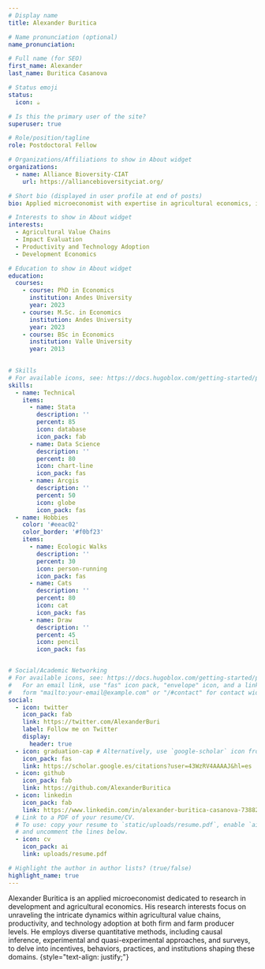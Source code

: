 ```yaml
---
# Display name
title: Alexander Buritica

# Name pronunciation (optional)
name_pronunciation: 

# Full name (for SEO)
first_name: Alexander
last_name: Buritica Casanova

# Status emoji
status:
  icon: ☕️

# Is this the primary user of the site?
superuser: true

# Role/position/tagline
role: Postdoctoral Fellow

# Organizations/Affiliations to show in About widget
organizations:
  - name: Alliance Bioversity-CIAT
    url: https://alliancebioversityciat.org/

# Short bio (displayed in user profile at end of posts)
bio: Applied microeconomist with expertise in agricultural economics, impact evaluation, and development economics, specializing in causal inference and policy analysis.

# Interests to show in About widget
interests:
  - Agricultural Value Chains
  - Impact Evaluation
  - Productivity and Technology Adoption
  - Development Economics

# Education to show in About widget
education:
  courses:
    - course: PhD in Economics
      institution: Andes University
      year: 2023
    - course: M.Sc. in Economics
      institution: Andes University
      year: 2023
    - course: BSc in Economics
      institution: Valle University
      year: 2013

 
# Skills
# For available icons, see: https://docs.hugoblox.com/getting-started/page-builder/#icons
skills:
  - name: Technical
    items:
      - name: Stata
        description: ''
        percent: 85
        icon: database
        icon_pack: fab
      - name: Data Science
        description: ''
        percent: 80
        icon: chart-line
        icon_pack: fas
      - name: Arcgis
        description: ''
        percent: 50
        icon: globe
        icon_pack: fas
  - name: Hobbies
    color: '#eeac02'
    color_border: '#f0bf23'
    items:
      - name: Ecologic Walks
        description: ''
        percent: 30
        icon: person-running
        icon_pack: fas
      - name: Cats
        description: ''
        percent: 80
        icon: cat
        icon_pack: fas
      - name: Draw
        description: ''
        percent: 45
        icon: pencil
        icon_pack: fas


# Social/Academic Networking
# For available icons, see: https://docs.hugoblox.com/getting-started/page-builder/#icons
#   For an email link, use "fas" icon pack, "envelope" icon, and a link in the
#   form "mailto:your-email@example.com" or "/#contact" for contact widget.
social:
  - icon: twitter
    icon_pack: fab
    link: https://twitter.com/AlexanderBuri
    label: Follow me on Twitter
    display:
      header: true
  - icon: graduation-cap # Alternatively, use `google-scholar` icon from `ai` icon pack
    icon_pack: fas
    link: https://scholar.google.es/citations?user=43WzRV4AAAAJ&hl=es
  - icon: github
    icon_pack: fab
    link: https://github.com/AlexanderBuritica
  - icon: linkedin
    icon_pack: fab
    link: https://www.linkedin.com/in/alexander-buritica-casanova-738827155/
  # Link to a PDF of your resume/CV.
  # To use: copy your resume to `static/uploads/resume.pdf`, enable `ai` icons in `params.yaml`,
  # and uncomment the lines below.
  - icon: cv
    icon_pack: ai
    link: uploads/resume.pdf

# Highlight the author in author lists? (true/false)
highlight_name: true
---
```


Alexander Buritica is an applied microeconomist dedicated to research in development and agricultural economics. His research interests focus on unraveling the intricate dynamics within agricultural value chains, productivity, and technology adoption at both firm and farm producer levels. He employs diverse quantitative methods, including causal inference, experimental and quasi-experimental approaches, and surveys, to delve into incentives, behaviors, practices, and institutions shaping these domains.
{style="text-align: justify;"}
